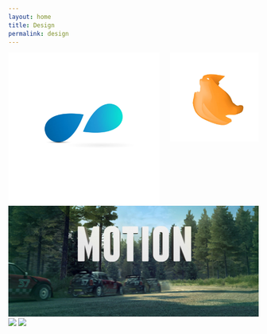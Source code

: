 ```yaml
---
layout: home
title: Design
permalink: design
---
```

<div class="columns is-mobile">
  <div class="column"><img src="/img/8gb.jpg" /></div>
  <div class="column"><img src="/img/pika.jpg" /></div>
</div>

<img class='block image' src="/img/motion.jpg" />
<img class='block image' src="https://i.imgur.com/dO16E.jpg" />
<img class='block image' src="https://i.imgur.com/cGTBoov.jpg" />
